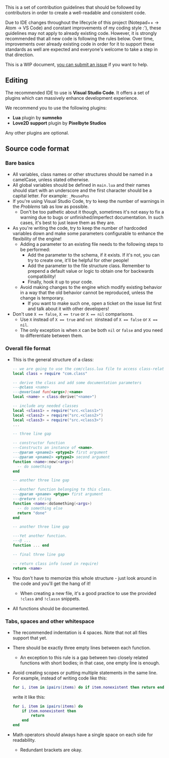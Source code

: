 This is a set of contribution guidelines that should be followed by contributors in order to create a well-readable and consistent code.

Due to IDE changes throughout the lifecycle of this project (Notepad++ -> Atom -> VS Code) and constant improvements of my coding style :'), these guidelines may not apply to already existing code.
However, it is strongly recommended that all new code is following the rules below.
Over time, improvements over already existing code in order for it to support these standards as well are expected and everyone's welcome to take a step in that direction.

This is a WIP document, [you can submit an issue](https://github.com/jakubg1/OpenSMCE/issues/new/choose) if you want to help.



## Editing
The recommended IDE to use is **Visual Studio Code**. It offers a set of plugins which can massively enhance development experience.

We recommend you to use the following plugins:
- **Lua** plugin by **sumneko**
- **Love2D support** plugin by **Pixelbyte Studios**

Any other plugins are optional.

## Source code format
### Bare basics
- All variables, class names or other structures should be named in a camelCase, unless stated otherwise.
- All global variables should be defined in `main.lua` and their names should start with an underscore and the first character should be a capital letter.
  For example: `_MousePos`
- If you're using Visual Studio Code, try to keep the number of warnings in the *Problems* tab as low as possible.
  - Don't be too pathetic about it though, sometimes it's not easy to fix a warning due to bugs or unfinished/imperfect documentation. In such cases, it's best to just leave them as they are.
- As you're writing the code, try to keep the number of hardcoded variables down and make some parameters configurable to enhance the flexibility of the engine!
  - Adding a parameter to an existing file needs to the following steps to be performed:
    - Add the parameter to the schema, if it exists. If it's not, you can try to create one, it'll be helpful for other people!
    - Add the parameter to the file structure class. Remember to prepend a default value or logic to obtain one for backwards compatibility!
    - Finally, hook it up to your code.
  - Avoid making changes to the engine which modify existing behavior in a way that the old behavior cannot be reproduced, unless the change is temporary.
    - If you want to make such one, open a ticket on the issue list first and talk about it with other developers!
- Don't use `X == false`, `X == true` or `X == nil` comparisons.
  - Use `X` instead of `X == true` and `not X`instead of `X == false` or `X == nil`.
  - The only exception is when `X` can be both `nil` or `false` and you need to differentiate between them.

### Overall file format
- This is the general structure of a class:
  ```lua
  -- we are going to use the com/class.lua file to access class-related methods and be able to create classes
  local class = require "com.class"
  
  -- derive the class and add some documentation parameters
  ---@class <name>
  ---@overload fun(<args>):<name>
  local <name> = class:derive("<name>")
  
  -- include any needed classes
  local <class1> = require("src.<class1>")
  local <class2> = require("src.<class2>")
  local <class3> = require("src.<class3>")
  ...
  
  -- three line gap
  
  -- constructor function
  ---Constructs an instance of <name>.
  ---@param <pname1> <ptype2> first argument
  ---@param <pname1> <ptype2> second argument
  function <name>:new(<args>)
    -- do something
  end
  
  -- another three line gap
  
  ---Another function belonging to this class.
  ---@param <pname> <ptype> first argument
  ---@return string
  function <name>:doSomething(<args>)
    -- do something else
    return "done"
  end
  
  -- another three line gap
  
  ---Yet another function.
  ---@ ...
  function ... end
  
  -- final three line gap
  
  -- return class info (used in require)
  return <name>
  ```

- You don't have to memorize this whole structure - just look around in the code and you'll get the hang of it!
  - When creating a new file, it's a good practice to use the provided `!class` and `!classn` snippets.
- All functions should be documented.

### Tabs, spaces and other whitespace
- The recommended indentation is 4 spaces. Note that not all files support that yet.
- There should be exactly three empty lines between each function.
  - An exception to this rule is a gap between two closely related functions with short bodies; in that case, one empty line is enough.
- Avoid creating scopes or putting multiple statements in the same line.
  For example, instead of writing code like this:
  ```lua
  for i, item in ipairs(items) do if item.nonexistent then return end end
  ```
  write it like this:
  ```lua
  for i, item in ipairs(items) do
      if item.nonexistent then
          return
      end
  end
  ```

- Math operators should always have a single space on each side for readability.
  - Redundant brackets are okay.
